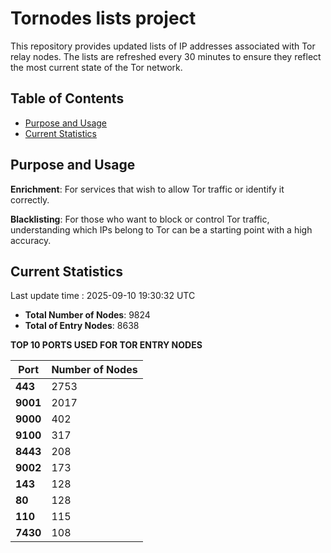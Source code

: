 # Tornodes lists project

This repository provides updated lists of IP addresses associated with Tor relay nodes. The lists are refreshed every 30 minutes to ensure they reflect the most current state of the Tor network.

## Table of Contents

- [Purpose and Usage](#purpose-and-usage)
- [Current Statistics](#current-statistics)


## Purpose and Usage

**Enrichment**: For services that wish to allow Tor traffic or identify it correctly.

**Blacklisting**: For those who want to block or control Tor traffic, understanding which IPs belong to Tor can be a starting point with a high accuracy.

## Current Statistics

Last update time : 2025-09-10 19:30:32 UTC

- **Total Number of Nodes**: 9824
- **Total of Entry Nodes**: 8638

**TOP 10 PORTS USED FOR TOR ENTRY NODES**

| **Port** | **Number of Nodes** |
|------|-----------------|
| **443**   | 2753  |
| **9001**   | 2017  |
| **9000**   | 402  |
| **9100**   | 317  |
| **8443**   | 208  |
| **9002**   | 173  |
| **143**   | 128  |
| **80**   | 128  |
| **110**   | 115  |
| **7430**   | 108  |

